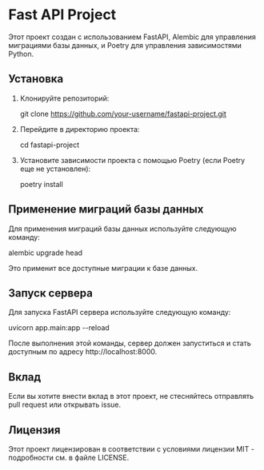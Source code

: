 # Fast API Project

Этот проект создан с использованием FastAPI, Alembic для управления миграциями базы данных, и Poetry для управления зависимостями Python.

## Установка

1. Клонируйте репозиторий:

   
   git clone https://github.com/your-username/fastapi-project.git
   

2. Перейдите в директорию проекта:

   
   cd fastapi-project
   

3. Установите зависимости проекта с помощью Poetry (если Poetry еще не установлен):

   
   poetry install
   

## Применение миграций базы данных

Для применения миграций базы данных используйте следующую команду:

alembic upgrade head


Это применит все доступные миграции к базе данных.

## Запуск сервера

Для запуска FastAPI сервера используйте следующую команду:

uvicorn app.main:app --reload


После выполнения этой команды, сервер должен запуститься и стать доступным по адресу http://localhost:8000.

## Вклад

Если вы хотите внести вклад в этот проект, не стесняйтесь отправлять pull request или открывать issue.

## Лицензия

Этот проект лицензирован в соответствии с условиями лицензии MIT - подробности см. в файле LICENSE.
